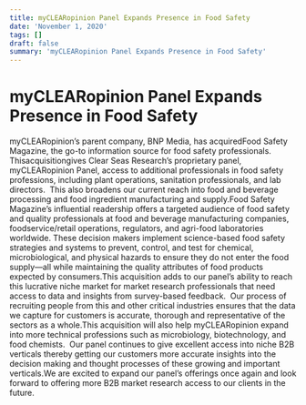 ```yaml
---
title: myCLEARopinion Panel Expands Presence in Food Safety
date: 'November 1, 2020'
tags: []
draft: false
summary: 'myCLEARopinion Panel Expands Presence in Food Safety'
---
```


# myCLEARopinion Panel Expands Presence in Food Safety

myCLEARopinion’s parent company, BNP Media, has acquiredFood Safety Magazine, the go-to information source for food safety professionals.  Thisacquisitiongives Clear Seas Research’s proprietary panel, myCLEARopinion Panel, access to additional professionals in food safety professions, including plant operations, sanitation professionals, and lab directors.  This also broadens our current reach into food and beverage processing and food ingredient manufacturing and supply.Food Safety Magazine’s influential readership offers a targeted audience of food safety and quality professionals at food and beverage manufacturing companies, foodservice/retail operations, regulators, and agri-food laboratories worldwide. These decision makers implement science-based food safety strategies and systems to prevent, control, and test for chemical, microbiological, and physical hazards to ensure they do not enter the food supply—all while maintaining the quality attributes of food products expected by consumers.This acquisition adds to our panel’s ability to reach this lucrative niche market for market research professionals that need access to data and insights from survey-based feedback.  Our process of recruiting people from this and other critical industries ensures that the data we capture for customers is accurate, thorough and representative of the sectors as a whole.This acquisition will also help myCLEARopinion expand into more technical professions such as microbiology, biotechnology, and food chemists.  Our panel continues to give excellent access into niche B2B verticals thereby getting our customers more accurate insights into the decision making and thought processes of these growing and important verticals.We are excited to expand our panel’s offerings once again and look forward to offering more B2B market research access to our clients in the future.
